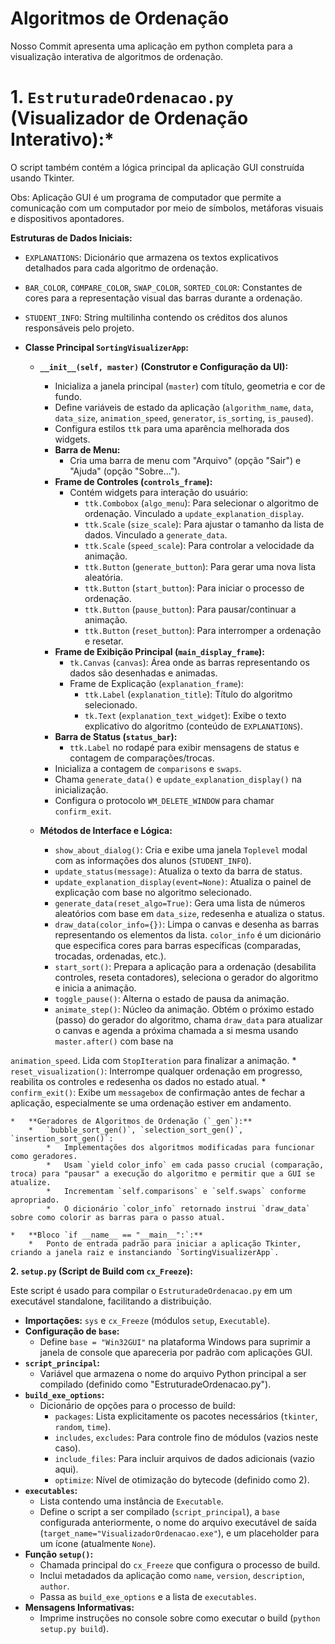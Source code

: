 # Algoritmos de Ordenação 

Nosso Commit apresenta uma aplicação em python completa para a visualização interativa de algoritmos de ordenação. 

# 1. `EstruturadeOrdenacao.py` (Visualizador de Ordenação Interativo):*

O script também contém a lógica principal da aplicação GUI construída usando Tkinter.

Obs: Aplicação GUI é um programa de computador que permite a comunicação com um computador por meio de símbolos, metáforas visuais e dispositivos apontadores.

**Estruturas de Dados Iniciais:**

* `EXPLANATIONS`: Dicionário que armazena os textos explicativos detalhados para cada algoritmo de ordenação.
  
*   `BAR_COLOR`, `COMPARE_COLOR`, `SWAP_COLOR`, `SORTED_COLOR`: Constantes de cores para a representação visual das barras durante a ordenação.
    
*   `STUDENT_INFO`: String multilinha contendo os créditos dos alunos responsáveis pelo projeto.

*   **Classe Principal `SortingVisualizerApp`:**
    *   **`__init__(self, master)` (Construtor e Configuração da UI):**
        *   Inicializa a janela principal (`master`) com título, geometria e cor de fundo.
        *   Define variáveis de estado da aplicação (`algorithm_name`, `data`, `data_size`,
            `animation_speed`, `generator`, `is_sorting`, `is_paused`).
        *   Configura estilos `ttk` para uma aparência melhorada dos widgets.
        *   **Barra de Menu:**
            *   Cria uma barra de menu com "Arquivo" (opção "Sair") e "Ajuda"
                (opção "Sobre...").
        *   **Frame de Controles (`controls_frame`):**
            *   Contém widgets para interação do usuário:
                *   `ttk.Combobox` (`algo_menu`): Para selecionar o algoritmo de ordenação.
                    Vinculado a `update_explanation_display`.
                *   `ttk.Scale` (`size_scale`): Para ajustar o tamanho da lista de dados.
                    Vinculado a `generate_data`.
                *   `ttk.Scale` (`speed_scale`): Para controlar a velocidade da animação.
                *   `ttk.Button` (`generate_button`): Para gerar uma nova lista aleatória.
                *   `ttk.Button` (`start_button`): Para iniciar o processo de ordenação.
                *   `ttk.Button` (`pause_button`): Para pausar/continuar a animação.
                *   `ttk.Button` (`reset_button`): Para interromper a ordenação e resetar.
        *   **Frame de Exibição Principal (`main_display_frame`):**
            *   `tk.Canvas` (`canvas`): Área onde as barras representando os dados são desenhadas e animadas.
            *   Frame de Explicação (`explanation_frame`):
                *   `ttk.Label` (`explanation_title`): Título do algoritmo selecionado.
                *   `tk.Text` (`explanation_text_widget`): Exibe o texto explicativo do algoritmo (conteúdo de `EXPLANATIONS`).
        *   **Barra de Status (`status_bar`):**
            *   `ttk.Label` no rodapé para exibir mensagens de status e contagem de comparações/trocas.
        *   Inicializa a contagem de `comparisons` e `swaps`.
        *   Chama `generate_data()` e `update_explanation_display()` na inicialização.
        *   Configura o protocolo `WM_DELETE_WINDOW` para chamar `confirm_exit`.

    *   **Métodos de Interface e Lógica:**
        *   `show_about_dialog()`: Cria e exibe uma janela `Toplevel` modal com as informações dos alunos (`STUDENT_INFO`).
        *   `update_status(message)`: Atualiza o texto da barra de status.
        *   `update_explanation_display(event=None)`: Atualiza o painel de explicação com base no algoritmo selecionado.
        *   `generate_data(reset_algo=True)`: Gera uma lista de números aleatórios com base em `data_size`, redesenha e atualiza o status.
        *   `draw_data(color_info={})`: Limpa o canvas e desenha as barras representando os elementos da lista. `color_info` é um dicionário que especifica cores para barras específicas (comparadas, trocadas, ordenadas, etc.).
        *   `start_sort()`: Prepara a aplicação para a ordenação (desabilita controles, reseta contadores), seleciona o gerador do algoritmo e inicia a animação.
        *   `toggle_pause()`: Alterna o estado de pausa da animação.
        *   `animate_step()`: Núcleo da animação. Obtém o próximo estado (passo) do gerador do algoritmo, chama `draw_data` para atualizar o canvas e agenda a próxima chamada a si mesma usando `master.after()` com base na 

`animation_speed`. Lida 
com `StopIteration` para finalizar a animação.
        *   `reset_visualization()`: Interrompe qualquer ordenação em progresso, reabilita os controles e redesenha os dados no estado atual.
        *   `confirm_exit()`: Exibe um `messagebox` de confirmação antes de fechar a aplicação, especialmente se uma ordenação estiver em andamento.

    *   **Geradores de Algoritmos de Ordenação (`_gen`):**
        *   `bubble_sort_gen()`, `selection_sort_gen()`, `insertion_sort_gen()`:
            *   Implementações dos algoritmos modificadas para funcionar como geradores.
            *   Usam `yield color_info` em cada passo crucial (comparação, troca) para "pausar" a execução do algoritmo e permitir que a GUI se atualize.
            *   Incrementam `self.comparisons` e `self.swaps` conforme apropriado.
            *   O dicionário `color_info` retornado instrui `draw_data` sobre como colorir as barras para o passo atual.

    *   **Bloco `if __name__ == "__main__":`:**
        *   Ponto de entrada padrão para iniciar a aplicação Tkinter, criando a janela raiz e instanciando `SortingVisualizerApp`.

**2. `setup.py` (Script de Build com `cx_Freeze`):**

Este script é usado para compilar o `EstruturadeOrdenacao.py` em um executável standalone, facilitando a distribuição.

*   **Importações:** `sys` e `cx_Freeze` (módulos `setup`, `Executable`).
*   **Configuração de `base`:**
    *   Define `base = "Win32GUI"` na plataforma Windows para suprimir a janela de console que apareceria por padrão com aplicações GUI.
*   **`script_principal`:**
    *   Variável que armazena o nome do arquivo Python principal a ser compilado
        (definido como "EstruturadeOrdenacao.py").
*   **`build_exe_options`:**
    *   Dicionário de opções para o processo de build:
        *   `packages`: Lista explicitamente os pacotes necessários (`tkinter`, `random`, `time`).
        *   `includes`, `excludes`: Para controle fino de módulos (vazios neste caso).
        *   `include_files`: Para incluir arquivos de dados adicionais (vazio aqui).
        *   `optimize`: Nível de otimização do bytecode (definido como 2).
*   **`executables`:**
    *   Lista contendo uma instância de `Executable`.
    *   Define o script a ser compilado (`script_principal`), a `base` configurada anteriormente, o nome do arquivo executável de saída
        (`target_name="VisualizadorOrdenacao.exe"`), e um placeholder para um ícone (atualmente `None`).
*   **Função `setup()`:**
    *   Chamada principal do `cx_Freeze` que configura o processo de build.
    *   Inclui metadados da aplicação como `name`, `version`, `description`, `author`.
    *   Passa as `build_exe_options` e a lista de `executables`.
*   **Mensagens Informativas:**
    *   Imprime instruções no console sobre como executar o build
        (`python setup.py build`).
